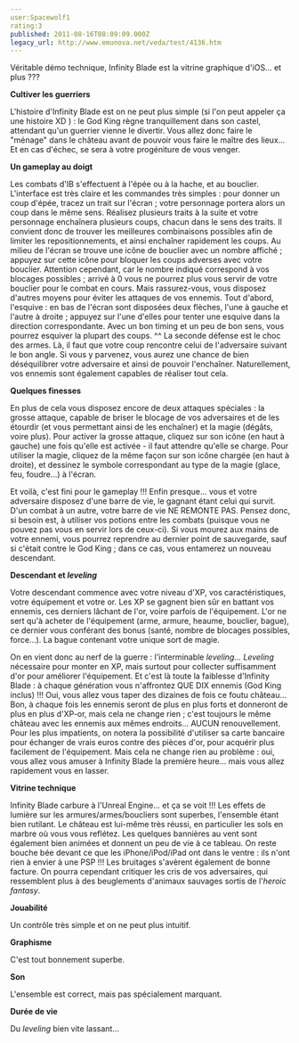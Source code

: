 ```yaml
---
user:Spacewolf1
rating:3
published: 2011-08-16T08:09:09.000Z
legacy_url: http://www.emunova.net/veda/test/4136.htm
---
```

Véritable démo technique, Infinity Blade est la vitrine graphique d'iOS... et plus ???  

  

**Cultiver les guerriers**  

L'histoire d'Infinity Blade est on ne peut plus simple (si l'on peut appeler ça une histoire XD ) : le God King règne tranquillement dans son castel, attendant qu'un guerrier vienne le divertir. Vous allez donc faire le "ménage" dans le château avant de pouvoir vous faire le maître des lieux... Et en cas d'échec, se sera à votre progéniture de vous venger.  

  

**Un gameplay au doigt**  

Les combats d'IB s'effectuent à l'épée ou à la hache, et au bouclier. L'interface est très claire et les commandes très simples : pour donner un coup d'épée, tracez un trait sur l'écran ; votre personnage portera alors un coup dans le même sens. Réalisez plusieurs traits à la suite et votre personnage enchaînera plusieurs coups, chacun dans le sens des traits. Il convient donc de trouver les meilleures combinaisons possibles afin de limiter les repositionnements, et ainsi enchaîner rapidement les coups. Au milieu de l'écran se trouve une icône de bouclier avec un nombre affiché ; appuyez sur cette icône pour bloquer les coups adverses avec votre bouclier. Attention cependant, car le nombre indiqué correspond à vos blocages possibles ; arrivé à 0 vous ne pourrez plus vous servir de votre bouclier pour le combat en cours. Mais rassurez-vous, vous disposez d'autres moyens pour éviter les attaques de vos ennemis. Tout d'abord, l'esquive : en bas de l'écran sont disposées deux flèches, l'une à gauche et l'autre à droite ; appuyez sur l'une d'elles pour tenter une esquive dans la direction correspondante. Avec un bon timing et un peu de bon sens, vous pourrez esquiver la plupart des coups. ^^ La seconde défense est le choc des armes. Là, il faut que votre coup rencontre celui de l'adversaire suivant le bon angle. Si vous y parvenez, vous aurez une chance de bien déséquilibrer votre adversaire et ainsi de pouvoir l'enchaîner. Naturellement, vos ennemis sont également capables de réaliser tout cela.  

  

**Quelques finesses**  

En plus de cela vous disposez encore de deux attaques spéciales : la grosse attaque, capable de briser le blocage de vos adversaires et de les étourdir (et vous permettant ainsi de les enchaîner) et la magie (dégâts, voire plus). Pour activer la grosse attaque, cliquez sur son icône (en haut à gauche) une fois qu'elle est activée - il faut attendre qu'elle se charge. Pour utiliser la magie, cliquez de la même façon sur son icône chargée (en haut à droite), et dessinez le symbole correspondant au type de la magie (glace, feu, foudre...) à l'écran.  

Et voilà, c'est fini pour le gameplay !!! Enfin presque... vous et votre adversaire disposez d'une barre de vie, le gagnant étant celui qui survit. D'un combat à un autre, votre barre de vie NE REMONTE PAS. Pensez donc, si besoin est, à utiliser vos potions entre les combats (puisque vous ne pouvez pas vous en servir lors de ceux-ci). Si vous mourez aux mains de votre ennemi, vous pourrez reprendre au dernier point de sauvegarde, sauf si c'était contre le God King ; dans ce cas, vous entamerez un nouveau descendant.  

  

**Descendant et _leveling_**  

Votre descendant commence avec votre niveau d'XP, vos caractéristiques, votre équipement et votre or. Les XP se gagnent bien sûr en battant vos ennemis, ces derniers lâchant de l'or, voire parfois de l'équipement. L'or ne sert qu'à acheter de l'équipement (arme, armure, heaume, bouclier, bague), ce dernier vous conférant des bonus (santé, nombre de blocages possibles, force...). La bague contenant votre unique sort de magie.  

On en vient donc au nerf de la guerre : l'interminable _leveling... Leveling_ nécessaire pour monter en XP, mais surtout pour collecter suffisamment d'or pour améliorer l'équipement. Et c'est là toute la faiblesse d'Infinity Blade : à chaque génération vous n'affrontez QUE DIX ennemis (God King inclus) !!! Oui, vous allez vous taper des dizaines de fois ce foutu château... Bon, à chaque fois les ennemis seront de plus en plus forts et donneront de plus en plus d'XP-or, mais cela ne change rien ; c'est toujours le même château avec les ennemis aux mêmes endroits... AUCUN renouvellement. Pour les plus impatients, on notera la possibilité d'utiliser sa carte bancaire pour échanger de vrais euros contre des pièces d'or, pour acquérir plus facilement de l'équipement. Mais cela ne change rien au problème : oui, vous allez vous amuser à Infinity Blade la première heure... mais vous allez rapidement vous en lasser.  

  

**Vitrine technique**  

Infinity Blade carbure à l'Unreal Engine... et ça se voit !!! Les effets de lumière sur les armures/armes/boucliers sont superbes, l'ensemble étant bien rutilant. Le château est lui-même très réussi, en particulier les sols en marbre où vous vous reflétez. Les quelques bannières au vent sont également bien animées et donnent un peu de vie à ce tableau. On reste bouche bée devant ce que les iPhone/iPod/iPad ont dans le ventre : ils n'ont rien à envier à une PSP !!! Les bruitages s'avèrent également de bonne facture. On pourra cependant critiquer les cris de vos adversaires, qui ressemblent plus à des beuglements d'animaux sauvages sortis de l'_heroic fantasy_.  

  

  

**Jouabilité**  

Un contrôle très simple et on ne peut plus intuitif.  

**Graphisme**  

C'est tout bonnement superbe.  

**Son**  

L'ensemble est correct, mais pas spécialement marquant.  

**Durée de vie**  

Du _leveling_ bien vite lassant...